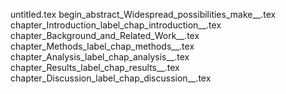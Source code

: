 untitled.tex
begin_abstract_Widespread_possibilities_make__.tex
chapter_Introduction_label_chap_introduction__.tex
chapter_Background_and_Related_Work__.tex
chapter_Methods_label_chap_methods__.tex
chapter_Analysis_label_chap_analysis__.tex
chapter_Results_label_chap_results__.tex
chapter_Discussion_label_chap_discussion__.tex
